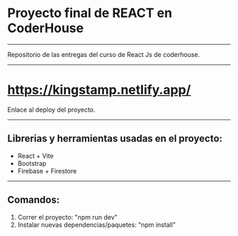 # Proyecto final de REACT en CoderHouse

---

Repositorio de las entregas del curso de React Js de coderhouse.

---

# https://kingstamp.netlify.app/

Enlace al deploy del proyecto.

---

## Librerias y herramientas usadas en el proyecto:

- React + Vite
- Bootstrap
- Firebase + Firestore

---

## Comandos:

1. Correr el proyecto: "npm run dev"
2. Instalar nuevas dependencias/paquetes: "npm install"
